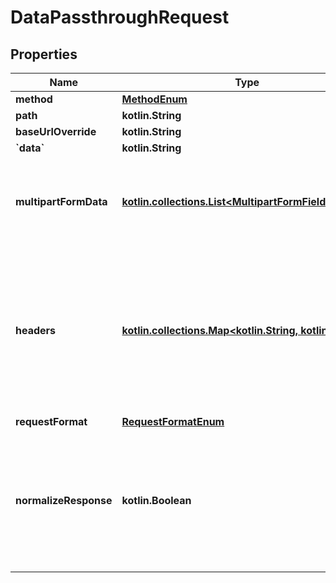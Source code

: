 
# DataPassthroughRequest

## Properties
Name | Type | Description | Notes
------------ | ------------- | ------------- | -------------
**method** | [**MethodEnum**](MethodEnum.md) |  | 
**path** | **kotlin.String** |  | 
**baseUrlOverride** | **kotlin.String** |  |  [optional]
**&#x60;data&#x60;** | **kotlin.String** |  |  [optional]
**multipartFormData** | [**kotlin.collections.List&lt;MultipartFormFieldRequest&gt;**](MultipartFormFieldRequest.md) | Pass an array of &#x60;MultipartFormField&#x60; objects in here instead of using the &#x60;data&#x60; param if &#x60;request_format&#x60; is set to &#x60;MULTIPART&#x60;. |  [optional]
**headers** | [**kotlin.collections.Map&lt;kotlin.String, kotlin.Any&gt;**](kotlin.Any.md) | The headers to use for the request (Merge will handle the account&#39;s authorization headers). &#x60;Content-Type&#x60; header is required for passthrough. Choose content type corresponding to expected format of receiving server. |  [optional]
**requestFormat** | [**RequestFormatEnum**](RequestFormatEnum.md) |  |  [optional]
**normalizeResponse** | **kotlin.Boolean** | Optional. If true, the response will always be an object of the form &#x60;{\&quot;type\&quot;: T, \&quot;value\&quot;: ...}&#x60; where &#x60;T&#x60; will be one of &#x60;string, boolean, number, null, array, object&#x60;. |  [optional]



